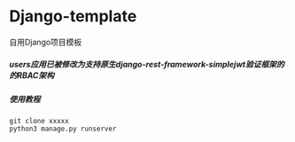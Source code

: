 # Django-template
自用Django项目模板

##### users应用已被修改为支持原生django-rest-framework-simplejwt验证框架的的RBAC架构

##### 使用教程
```
git clone xxxxx
python3 manage.py runserver
```
